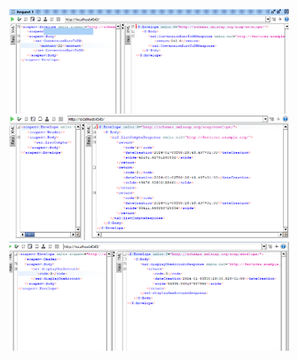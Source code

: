 

<img src="Captures/EuroToDH.PNG" />
<img src="Captures/listAccounts.PNG" />
<img src="Captures/OneAccount.PNG" />